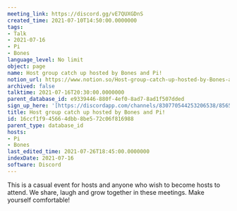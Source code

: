 ```yaml
---
meeting_link: https://discord.gg/vE7QUXGDnS
created_time: 2021-07-10T14:50:00.0000000
tags:
- Talk
- 2021-07-16
- Pi
- Bones
language_level: No limit
object: page
name: Host group catch up hosted by Bones and Pi!
notion_url: https://www.notion.so/Host-group-catch-up-hosted-by-Bones-and-Pi-16ccf1f945664dbb8be572c06f816988
archived: false
talktime: 2021-07-16T20:30:00.0000000
parent_database_id: e9339446-880f-4ef0-8ad7-8ad1f507dded
sign_up_here: '[https://discordapp.com/channels/830770544253206538/856580095464046620/863309109738078228](https://discordapp.com/channels/830770544253206538/856580095464046620/863309109738078228)'
title: Host group catch up hosted by Bones and Pi!
id: 16ccf1f9-4566-4dbb-8be5-72c06f816988
parent_type: database_id
hosts:
- Pi
- Bones
last_edited_time: 2021-07-26T18:45:00.0000000
indexDate: 2021-07-16
software: Discord
---
```


This is a casual event for hosts and anyone who wish to become hosts to attend.  We share, laugh and grow together in these meetings.  Make yourself comfortable!






